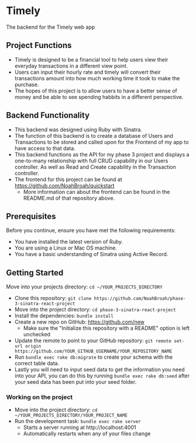 # Timely

The backend for the Timely web app

## Project Functions

  - Timely is designed to be a financial tool to help users view their everyday transactions in a different view point. 
  - Users can input their hourly rate and timely will convert their transactions amount into how much working time it took to make the purchase. 
  - The hopes of this project is to allow users to have a better sense of money and be able to see spending habbits in a different perspective.

  ## Backend Functionality

  - This backend was designed using Ruby with Sinatra. 
  - The function of this backend is to create a database of Users and Transactions to be stored and called upon for the Frontend of my app to have access to that data. 
  - This backend functions as the API for my phase 3 project and displays a one-to-many relationship with full CRUD capability in our Users controller. As well as Read and Create capability in the Transaction controller. 
  - The frontend for this project can be found at https://github.com/NoahBroah/quickstart
    - More information can about the frontend can be found in the README.md of that repository above.

## Prerequisites

Before you continue, ensure you have met the following requirements:

* You have installed the latest version of Ruby.
* You are using a Linux or Mac OS machine.
* You have a basic understanding of Sinatra using Active Record.

## Getting Started

Move into your projects directory: `cd ~/YOUR_PROJECTS_DIRECTORY`
* Clone this repository: `git clone https://github.com/NoahBroah/phase-3-sinatra-react-project`
* Move into the project directory: `cd phase-3-sinatra-react-project`
* Install the dependencies: `bundle install`
* Create a new repo on GitHub: https://github.com/new
    * Make sure the "Initialize this repository with a README" option is left unchecked
* Update the remote to point to your GitHub repository: `git remote set-url origin https://github.com/YOUR_GITHUB_USERNAME/YOUR_REPOSITORY_NAME`
* Run `bundle exec rake db:migrate` to create your schema with the correct table data.
* Lastly you will need to input seed data to get the information you need into your API, you can do this by running `bundle exec rake db:seed` after your seed data has been put into your seed folder.

### Working on the project

* Move into the project directory: `cd ~/YOUR_PROJECTS_DIRECTORY/YOUR_PROJECT_NAME`
* Run the development task: `bundle exec rake server`
    * Starts a server running at http://localhost:4001
    * Automatically restarts when any of your files change


